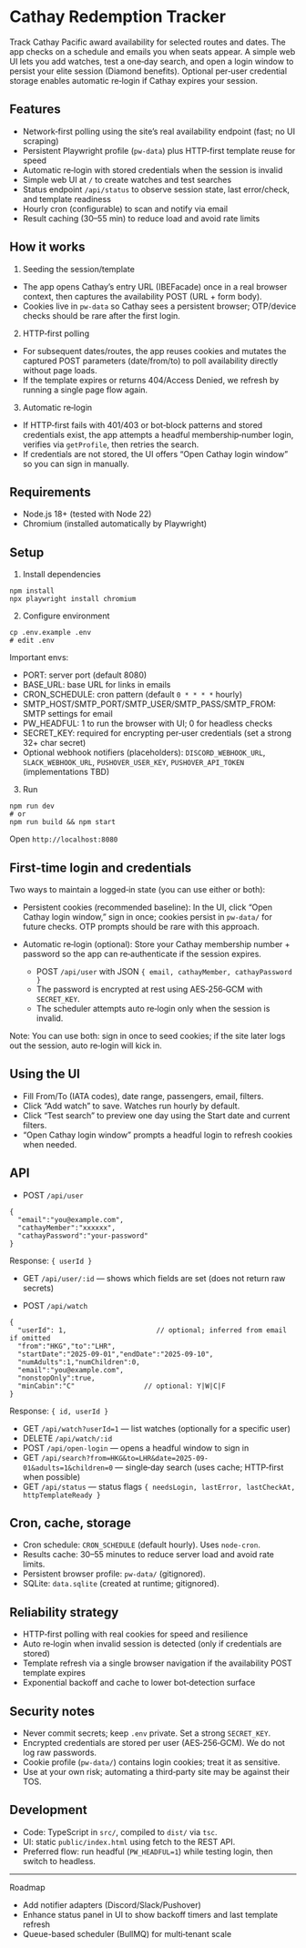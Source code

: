 # Cathay Redemption Tracker

Track Cathay Pacific award availability for selected routes and dates. The app checks on a schedule and emails you when seats appear. A simple web UI lets you add watches, test a one‑day search, and open a login window to persist your elite session (Diamond benefits). Optional per‑user credential storage enables automatic re‑login if Cathay expires your session.

## Features

- Network‑first polling using the site’s real availability endpoint (fast; no UI scraping)
- Persistent Playwright profile (`pw-data`) plus HTTP‑first template reuse for speed
- Automatic re‑login with stored credentials when the session is invalid
- Simple web UI at `/` to create watches and test searches
- Status endpoint `/api/status` to observe session state, last error/check, and template readiness
- Hourly cron (configurable) to scan and notify via email
- Result caching (30–55 min) to reduce load and avoid rate limits

## How it works

1) Seeding the session/template
- The app opens Cathay’s entry URL (IBEFacade) once in a real browser context, then captures the availability POST (URL + form body).
- Cookies live in `pw-data` so Cathay sees a persistent browser; OTP/device checks should be rare after the first login.

2) HTTP‑first polling
- For subsequent dates/routes, the app reuses cookies and mutates the captured POST parameters (date/from/to) to poll availability directly without page loads.
- If the template expires or returns 404/Access Denied, we refresh by running a single page flow again.

3) Automatic re‑login
- If HTTP‑first fails with 401/403 or bot‑block patterns and stored credentials exist, the app attempts a headful membership‑number login, verifies via `getProfile`, then retries the search.
- If credentials are not stored, the UI offers “Open Cathay login window” so you can sign in manually.

## Requirements

- Node.js 18+ (tested with Node 22)
- Chromium (installed automatically by Playwright)

## Setup

1) Install dependencies
```
npm install
npx playwright install chromium
```

2) Configure environment
```
cp .env.example .env
# edit .env
```

Important envs:
- PORT: server port (default 8080)
- BASE_URL: base URL for links in emails
- CRON_SCHEDULE: cron pattern (default `0 * * * *` hourly)
- SMTP_HOST/SMTP_PORT/SMTP_USER/SMTP_PASS/SMTP_FROM: SMTP settings for email
- PW_HEADFUL: 1 to run the browser with UI; 0 for headless checks
- SECRET_KEY: required for encrypting per‑user credentials (set a strong 32+ char secret)
- Optional webhook notifiers (placeholders): `DISCORD_WEBHOOK_URL`, `SLACK_WEBHOOK_URL`, `PUSHOVER_USER_KEY`, `PUSHOVER_API_TOKEN` (implementations TBD)

3) Run
```
npm run dev
# or
npm run build && npm start
```
Open `http://localhost:8080`

## First‑time login and credentials

Two ways to maintain a logged‑in state (you can use either or both):

- Persistent cookies (recommended baseline): In the UI, click “Open Cathay login window,” sign in once; cookies persist in `pw-data/` for future checks. OTP prompts should be rare with this approach.

- Automatic re‑login (optional): Store your Cathay membership number + password so the app can re‑authenticate if the session expires.
  - POST `/api/user` with JSON `{ email, cathayMember, cathayPassword }`
  - The password is encrypted at rest using AES‑256‑GCM with `SECRET_KEY`.
  - The scheduler attempts auto re‑login only when the session is invalid.

Note: You can use both: sign in once to seed cookies; if the site later logs out the session, auto re‑login will kick in.

## Using the UI

- Fill From/To (IATA codes), date range, passengers, email, filters.
- Click “Add watch” to save. Watches run hourly by default.
- Click “Test search” to preview one day using the Start date and current filters.
- “Open Cathay login window” prompts a headful login to refresh cookies when needed.

## API

- POST `/api/user`
```
{
  "email":"you@example.com",
  "cathayMember":"xxxxxx",
  "cathayPassword":"your-password"
}
```
Response: `{ userId }`

- GET `/api/user/:id` — shows which fields are set (does not return raw secrets)

- POST `/api/watch`
```
{
  "userId": 1,                      // optional; inferred from email if omitted
  "from":"HKG","to":"LHR",
  "startDate":"2025-09-01","endDate":"2025-09-10",
  "numAdults":1,"numChildren":0,
  "email":"you@example.com",
  "nonstopOnly":true,
  "minCabin":"C"                 // optional: Y|W|C|F
}
```
Response: `{ id, userId }`

- GET `/api/watch?userId=1` — list watches (optionally for a specific user)
- DELETE `/api/watch/:id`
- POST `/api/open-login` — opens a headful window to sign in
- GET `/api/search?from=HKG&to=LHR&date=2025-09-01&adults=1&children=0` — single‑day search (uses cache; HTTP‑first when possible)
- GET `/api/status` — status flags `{ needsLogin, lastError, lastCheckAt, httpTemplateReady }`

## Cron, cache, storage

- Cron schedule: `CRON_SCHEDULE` (default hourly). Uses `node-cron`.
- Results cache: 30–55 minutes to reduce server load and avoid rate limits.
- Persistent browser profile: `pw-data/` (gitignored).
- SQLite: `data.sqlite` (created at runtime; gitignored).

## Reliability strategy

- HTTP‑first polling with real cookies for speed and resilience
- Auto re‑login when invalid session is detected (only if credentials are stored)
- Template refresh via a single browser navigation if the availability POST template expires
- Exponential backoff and cache to lower bot‑detection surface

## Security notes

- Never commit secrets; keep `.env` private. Set a strong `SECRET_KEY`.
- Encrypted credentials are stored per user (AES‑256‑GCM). We do not log raw passwords.
- Cookie profile (`pw-data/`) contains login cookies; treat it as sensitive.
- Use at your own risk; automating a third‑party site may be against their TOS.

## Development

- Code: TypeScript in `src/`, compiled to `dist/` via `tsc`.
- UI: static `public/index.html` using fetch to the REST API.
- Preferred flow: run headful (`PW_HEADFUL=1`) while testing login, then switch to headless.

---

Roadmap
- Add notifier adapters (Discord/Slack/Pushover)
- Enhance status panel in UI to show backoff timers and last template refresh
- Queue-based scheduler (BullMQ) for multi‑tenant scale